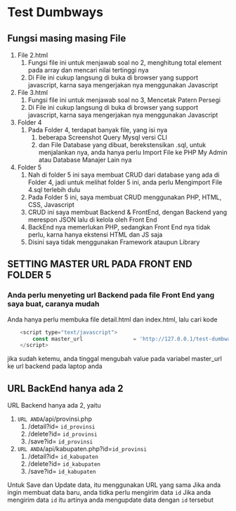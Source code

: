 # Test Dumbways

## Fungsi masing masing File

1. File 2.html
    1. Fungsi file ini untuk menjawab soal no 2, menghitung total element pada array dan mencari nilai tertinggi nya
    1. Di File ini cukup langsung di buka di browser yang support javascript, karna saya mengerjakan nya menggunakan Javascript
1. File 3.html
    1. Fungsi file ini untuk menjawab soal no 3, Mencetak Patern Persegi
    1. Di File ini cukup langsung di buka di browser yang support javascript, karna saya mengerjakan nya menggunakan Javascript
1. Folder 4
    1. Pada Folder 4, terdapat banyak file, yang isi nya
    	1. beberapa Screenshot Query Mysql versi CLI
    	1. dan File Database yang dibuat, berekstensikan .sql, untuk menjalankan nya, anda hanya perlu Import File ke PHP My Admin atau Database Manajer Lain nya
1. Folder 5
	1. Nah di folder 5 ini saya membuat CRUD dari database yang ada di Folder 4, jadi untuk melihat folder 5 ini, anda perlu Mengimport File 4.sql terlebih dulu
	1. Pada Folder 5 ini, saya membuat CRUD menggunakan PHP, HTML, CSS, Javascript
	1. CRUD ini saya membuat Backend & FrontEnd, dengan Backend yang merespon JSON lalu di kelola oleh Front End
	1. BackEnd nya memerlukan PHP, sedangkan Front End nya tidak perlu, karna hanya ekstensi HTML dan JS saja
	1. Disini saya tidak menggunakan Framework ataupun Library

## SETTING MASTER URL PADA FRONT END FOLDER 5

### Anda perlu menyeting url Backend pada file Front End yang saya buat, caranya mudah
Anda hanya perlu membuka file detail.html dan index.html, lalu cari kode
```js
	<script type="text/javascript">
		const master_url 				= 'http://127.0.0.1/test-dumbways/5/api/provinsi.php';
	</script>
```

jika sudah ketemu, anda tinggal mengubah value pada variabel master_url ke url backend pada laptop anda


## URL BackEnd hanya ada 2
URL Backend hanya ada 2, yaitu


1. `URL ANDA`/api/provinsi.php
    1. /detail?id= `id_provinsi`
    1. /delete?id= `id_provinsi`
    1. /save?id= `id_provinsi`
1.  `URL ANDA`/api/kabupaten.php?id=`id_provinsi`
    1. /detail?id= `id_kabupaten`
    1. /delete?id= `id_kabupaten`
    1. /save?id= `id_kabupaten`

Untuk Save dan Update data, itu menggunakan URL yang sama
Jika anda ingin membuat data baru, anda tidka perlu mengirim data `id`
Jika anda mengirim data `id` itu artinya anda mengupdate data dengan `id` tersebut